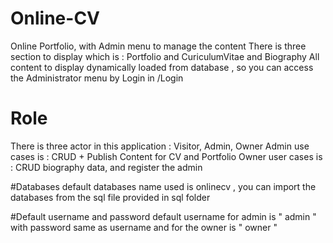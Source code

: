 # Online-CV
Online Portfolio, with Admin menu to manage the content
There is three section to display which is : Portfolio and CuriculumVitae and Biography 
All content to display dynamically loaded from database , so you can access the Administrator menu by Login in /Login

# Role
There is three actor in this application : Visitor, Admin, Owner
Admin use cases is : CRUD + Publish Content for CV and Portfolio
Owner user cases is : CRUD biography data, and register the admin 

#Databases
default databases name used is onlinecv , you can import the databases from the sql file provided in sql folder

#Default username and password
default username for admin is " admin " with password same as username
and for the owner is " owner "
